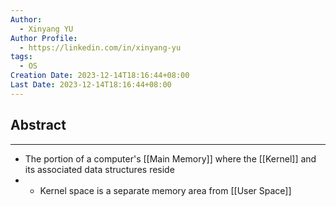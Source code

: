 ```yaml
---
Author:
  - Xinyang YU
Author Profile:
  - https://linkedin.com/in/xinyang-yu
tags:
  - OS
Creation Date: 2023-12-14T18:16:44+08:00
Last Date: 2023-12-14T18:16:44+08:00
---
```

## Abstract
---
- The portion of a computer's [[Main Memory]] where the [[Kernel]] and its associated data structures reside
- - Kernel space is a separate memory area from [[User Space]]